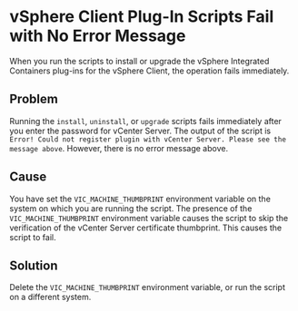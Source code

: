 # vSphere Client Plug-In Scripts Fail with No Error Message #

When you run the scripts to install or upgrade the vSphere Integrated Containers plug-ins for the vSphere Client, the operation fails immediately.

## Problem ##

Running the `install`, `uninstall`, or `upgrade` scripts fails immediately after you enter the password for vCenter Server. The output of the script is `Error! Could not register plugin with vCenter Server. Please see the message above`. However, there is no error message above.

## Cause ##

You have set the `VIC_MACHINE_THUMBPRINT` environment variable on the system on which you are running the script. The presence of the `VIC_MACHINE_THUMBPRINT` environment variable causes the script to skip the verification of the vCenter Server certificate thumbprint. This causes the script to fail.

## Solution ##

Delete the `VIC_MACHINE_THUMBPRINT` environment variable, or run the script on a different system.
